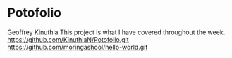 # Potofolio
Geoffrey Kinuthia
This project is what I have covered throughout the week.
https://github.com/KinuthiaN/Potofolio.git
https://github.com/moringashool/hello-world.git
